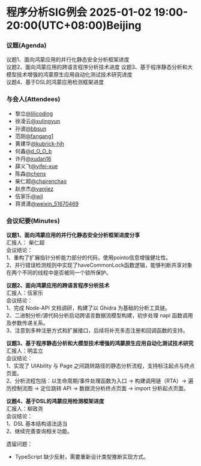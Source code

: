 # 程序分析SIG例会 2025-01-02 19:00-20:00(UTC+08:00)Beijing
### 议题(Agenda)
议题1、面向鸿蒙应用的并行化静态安全分析框架进度  
议题2、面向鸿蒙应用的跨语言程序分析技术进度
议题3、基于程序静态分析和大模型技术增强的鸿蒙原生应用自动化测试技术研究进度  
议题4、基于DSL的鸿蒙应用检测框架进度

### 与会人(Attendees)
- 黎立[@lilicoding](https://gitcode.com/lilicoding)
- 徐凌云[@xulingyun](https://gitcode.com/muya318)
- 孙波[@bbsun](https://gitcode.com/bbsun)
- 范刚[@fangang1](https://gitcode.com/fangang1)
- 黄建华[@kubrick-hjh](https://gitcode.com/kubrick-hjh)
- 何鑫[@d_O_O_b](https://gitcode.com/d_O_O_b)
- 许丹[@xudan16](https://gitcode.com/xudan16)
- 薛义飞[@yifei-xue](https://gitcode.com/yifei-xue)
- 陈森[@chens](https://gitcode.com/chens)
- 柴仁超[@chairenchao](https://gitcode.com/chairenchao)
- 赵彦杰[@yanjiez](https://gitcode.com/yanjiez)
- 伍家乐[@wjl](https://gitcode.com/wjl)
- 蒋贤潇[@weixin_51670469](https://gitcode.com/weixin_51670469)

### 会议纪要(Minutes)
**议题1、面向鸿蒙应用的并行化静态安全分析框架进度分享**  
汇报人： 柴仁超  
会议结论：  
1、重构了扩展指针分析能力部分的代码，使用pointo信息增强健壮性。  
2、并行错误检测规则中实现了haveCommonLock函数逻辑，能够判断共享对象在两个不同的线程中是否被同一个锁所保护。

**议题2、面向鸿蒙应用的跨语言程序分析技术**  
汇报人：伍家乐   
会议结论：  
1、完成 Node-API 文档调研，构建了以 Ghidra 为基础的分析工具链。  
2、二进制分析/源代码分析启动跨语言数据流模型构建，初步处理 napi 函数调用及参数传递关系。  
3、注意到多种注册方式和扩展接口，后续将补充多态注册和回调函数的支持。  

**议题3、基于程序静态分析和大模型技术增强的鸿蒙原生应用自动化测试技术研究**  
汇报人：明孟立  
会议结论：  
1、实现了 UIAbility 与 Page 之间跳转路径的静态分析流程，支持标注起点与终点页面。  
2、分析流程包括：以生命周期/事件处理函数为入口 → 构建调用链（RTA）→ 遍历控制流图 → 定位跳转 API → 数据流分析终点页面 → import 分析起点页面。

**议题4、基于DSL的鸿蒙应用检测框架进度**  
汇报人：柳政尧  
会议结论：  
1、DSL 基本结构语法适当   
2、继续完善查询相关功能。  

遗留问题： 
- TypeScript 缺少反射，需要重新设计类型推断实现方式。